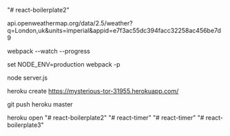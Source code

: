 "# react-boilerplate2"


api.openweathermap.org/data/2.5/weather?q=London,uk&units=imperial&appid=e7f3ac55dc394facc32258ac456be7d9

webpack --watch --progress

set NODE_ENV=production
webpack -p

node server.js


heroku create
https://mysterious-tor-31955.herokuapp.com/

git push heroku master

heroku open
"# react-boilerplate2" 
"# react-timer" 
"# react-timer" 
"# react-boilerplate3" 
